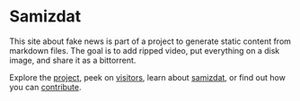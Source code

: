 # Samizdat

This site about fake news is part of a project to generate static content from markdown files.
The goal is to add ripped video, put everything on a disk image, and share it as a bittorrent.

Explore the [project](project/), peek on [visitors](https://fakenews.com/matomo/),
learn about <a href="https://en.wikipedia.org/wiki/Samizdat" target="_blank">samizdat</a>,
or find out how you can [contribute](contribute/).
